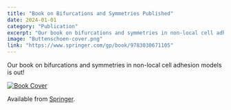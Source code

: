 ```yaml
---
title: "Book on Bifurcations and Symmetries Published"
date: 2024-01-01
category: "Publication"
excerpt: "Our book on bifurcations and symmetries in non-local cell adhesion models is now available from Springer."
image: "Buttenschoen-cover.png"
link: "https://www.springer.com/gp/book/9783030671105"
---
```


Our book on bifurcations and symmetries in non-local cell adhesion models is out!

[![Book Cover](https://www.buttenschoen.ca/images/Buttenschoen-cover.png)](https://www.springer.com/gp/book/9783030671105)

Available from [Springer](https://www.springer.com/gp/book/9783030671105).

